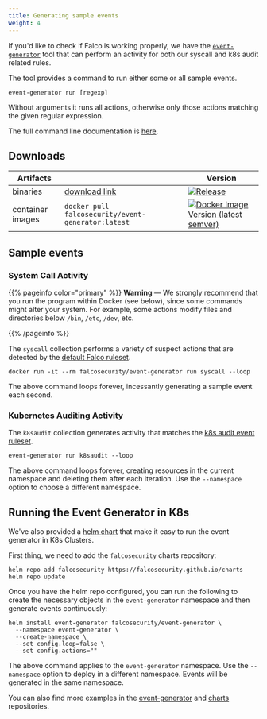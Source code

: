 ```yaml
---
title: Generating sample events
weight: 4
---
```


If you'd like to check if Falco is working properly, we have the [`event-generator`](https://github.com/falcosecurity/event-generator) tool that can perform an activity for both our syscall and k8s audit related rules.

The tool provides a command to run either some or all sample events.

```
event-generator run [regexp]
```
Without arguments it runs all actions, otherwise only those actions matching the given regular expression.

The full command line documentation is [here](https://github.com/falcosecurity/event-generator/blob/master/docs/event-generator_run.md).

## Downloads 
| Artifacts     |  | Version |
|------|----------|----------|
| binaries | [download link](https://github.com/falcosecurity/event-generator/releases/latest) | [![Release](https://img.shields.io/github/release/falcosecurity/event-generator.svg?style=flat-square)](https://github.com/falcosecurity/event-generator/releases/latest) |
| container images | `docker pull falcosecurity/event-generator:latest` | [![Docker Image Version (latest semver)](https://img.shields.io/docker/v/falcosecurity/event-generator?color=blue&style=flat-square)](https://hub.docker.com/r/falcosecurity/event-generator/tags) |

## Sample events

### System Call Activity

{{% pageinfo color="primary" %}}
**Warning** — We strongly recommend that you run the program within Docker (see below), since some commands might alter your system. For example, some actions modify files and directories below `/bin`, `/etc`, `/dev`, etc.

{{% /pageinfo %}}

The `syscall` collection performs a variety of suspect actions that are detected by the [default Falco ruleset](https://github.com/falcosecurity/falco/blob/master/rules/falco_rules.yaml).

```shell
docker run -it --rm falcosecurity/event-generator run syscall --loop
```

The above command loops forever, incessantly generating a sample event each second. 


### Kubernetes Auditing Activity

The `k8saudit` collection generates activity that matches the [k8s audit event ruleset](https://github.com/falcosecurity/plugins/blob/master/plugins/k8saudit/rules/k8s_audit_rules.yaml).


```shell
event-generator run k8saudit --loop
```

The above command loops forever, creating resources in the current namespace and deleting them after each iteration. Use the `--namespace` option to choose a different namespace.


## Running the Event Generator in K8s

We've also provided a [helm chart](https://github.com/falcosecurity/charts/tree/master/event-generator) that make it easy to run the event generator in K8s Clusters.

First thing, we need to add the `falcosecurity` charts repository:

```shell
helm repo add falcosecurity https://falcosecurity.github.io/charts
helm repo update
```
Once you have the helm repo configured, you can run the following to create the necessary objects in the `event-generator` namespace and then generate events continuously:

```shell
helm install event-generator falcosecurity/event-generator \
  --namespace event-generator \
  --create-namespace \
  --set config.loop=false \
  --set config.actions=""
```

The above command applies to the `event-generator` namespace. Use the `--namespace` option to deploy in a different namespace. Events will be generated in the same namespace.

You can also find more examples in the [event-generator](https://github.com/falcosecurity/event-generator#with-kubernetes) and [charts](https://github.com/falcosecurity/charts/tree/master/event-generator) repositories.
